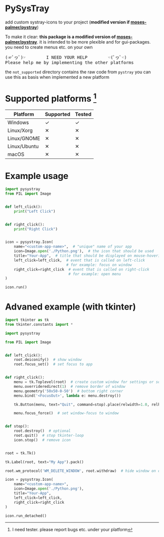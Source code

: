 # PySysTray
add custom systray-icons to your project (**modified version if [moses-palmer/pystray](https://github.com/moses-palmer/pystray)**)

To make it clear: **this package is a modified version of [moses-palmer/pystray](https://github.com/moses-palmer/pystray)**.
it is intended to be more plexible and for gui-packages.
you need to create menus etc. on your own

<pre>
(☞ﾟヮﾟ)☞        I NEED YOUR HELP        ☜(ﾟヮﾟ☜)  
Please help me by implementing the other platforms
</pre>
the `not_supported` directory contains the raw code from `pystray`
you can use this as basis when implemented a new platform


# Supported platforms [^1]

| Platform     | Supported | Tested |
| ------------ | --------- | ------ |
| Windows      | ✓         | ✓     |
| Linux/Xorg   | ✕         | ✕     |
| Linux/GNOME  | ✕         | ✕     |
| Linux/Ubuntu | ✕         | ✕     |
| macOS        | ✕         | ✕     |

[^1]: I need tester. please report bugs etc. under your platform  


# Example usage
```python
import pysystray
from PIL import Image


def left_click():
    print("Left Click")


def right_click():
    print("Right Click")


icon = pysystray.Icon(
    name="<custom-app-name>",  # "unique" name of your app
    icon=Image.open('./Python.png'),  # the icon that should be used
    title="Your-App",  # title that should be displayed on mouse-hovering
    left_click=left_click,  # event that is called on left-click
                            # for example: focus on window
    right_click=right_click  # event that is called on right-click
                             # for example: open menu
)

icon.run()
```

# Advaned example (with tkinter)
```python
import tkinter as tk
from tkinter.constants import *

import pysystray

from PIL import Image


def left_click():
    root.deiconify()  # show window
    root.focus_set()  # set focus to app


def right_click():
    menu = tk.Toplevel(root)  # create custom window for settings or so
    menu.overrideredirect(1)  # remove border of window
    menu.geometry('50x50-0-50')  # bottom right corner
    menu.bind('<FocusOut>', lambda e: menu.destroy())

    tk.Button(menu, text="Quit", command=stop).place(relwidth=1.0, relheight=1.0)

    menu.focus_force()  # set window-focus to window


def stop():
    root.destroy()  # optional
    root.quit()  # stop tkinter-loop
    icon.stop()  # remove icon


root = tk.Tk()

tk.Label(root, text="My App").pack()

root.wm_protocol('WM_DELETE_WINDOW', root.withdraw)  # hide window on close-button

icon = pysystray.Icon(
    name="<custom-app-name>",
    icon=Image.open('./Python.png'),
    title="Your-App",
    left_click=left_click,
    right_click=right_click
)

icon.run_detached()
```
